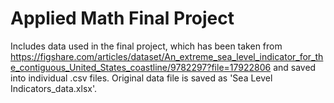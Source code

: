 # Applied Math Final Project

Includes data used in the final project, which has been taken from https://figshare.com/articles/dataset/An_extreme_sea_level_indicator_for_the_contiguous_United_States_coastline/9782297?file=17922806 and saved into individual .csv files. Original data file is saved as 'Sea Level Indicators_data.xlsx'. 
